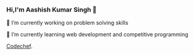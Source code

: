 ### Hi,I'm Aashish Kumar Singh 👋

🔭 I’m currently working on problem solving skills

🌱 I’m currently learning web development and competitive programming

[Codechef](Codechef/https://www.codechef.com/users/aashish_7).
<!--
**aashish-07/aashish-07** is a ✨ _special_ ✨ repository because its `README.md` (this file) appears on your GitHub profile.

Here are some ideas to get you started:

- 🔭 I’m currently working on problem solving skills
- 🌱 I’m currently learning web development and competitive programming
- 👯 I’m looking to collaborate on ...
- 🤔 I’m looking for help with ...
- 💬 Ask me about ...
- 📫 How to reach me: ...
- 😄 Pronouns: ...
- ⚡ Fun fact: ...
-->
